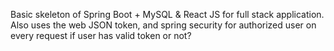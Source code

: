 Basic skeleton of Spring Boot + MySQL & React JS for full stack application. Also uses the web JSON token, and spring security for authorized user on every request if user has valid token or not?
